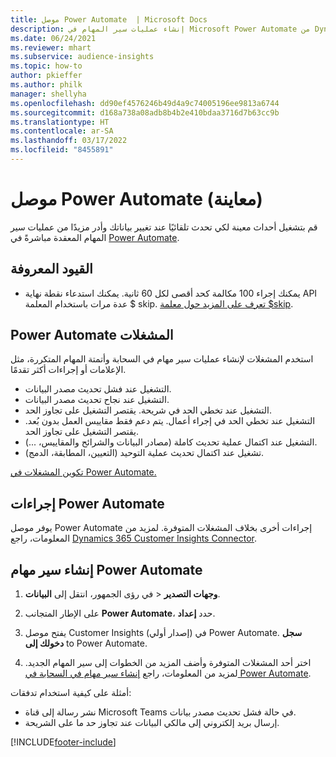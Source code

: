 ```yaml
---
title: موصل Power Automate  | Microsoft Docs
description: إنشاء عمليات سير المهام في Microsoft Power Automate من Dynamics 365 Customer Insights.
ms.date: 06/24/2021
ms.reviewer: mhart
ms.subservice: audience-insights
ms.topic: how-to
author: pkieffer
ms.author: philk
manager: shellyha
ms.openlocfilehash: dd90ef4576246b49d4a9c74005196ee9813a6744
ms.sourcegitcommit: d168a738a08adb8b4b2e410bdaa3716d7b63cc9b
ms.translationtype: HT
ms.contentlocale: ar-SA
ms.lasthandoff: 03/17/2022
ms.locfileid: "8455891"
---
```

# <a name="power-automate-connector-preview"></a>موصل Power Automate (معاينة)

قم بتشغيل أحداث معينة لكي تحدث تلقائيًا عند تغيير بياناتك وأدر مزيدًا من عمليات سير المهام المعقدة مباشرةً في [Power Automate](https://flow.microsoft.com/).

## <a name="known-limitations"></a>القيود المعروفة

- يمكنك إجراء 100 مكالمة كحد أقصى لكل 60 ثانية. يمكنك استدعاء نقطة نهاية API عدة مرات باستخدام المعلمة $ skip. [تعرف على المزيد حول معلمة $skip](/connectors/customerinsights/#get-items-from-an-entity).

## <a name="power-automate-triggers"></a>Power Automate المشغلات

استخدم المشغلات لإنشاء عمليات سير مهام في السحابة وأتمتة المهام المتكررة، مثل الإعلامات أو إجراءات أكثر تقدمًا. 

- التشغيل عند فشل تحديث مصدر البيانات. 
- التشغيل عند نجاح تحديث مصدر البيانات.
- التشغيل عند تخطي الحد في شريحة. يقتصر التشغيل على تجاوز الحد.
- التشغيل عند تخطي الحد في إجراء أعمال. يتم دعم فقط مقاييس العمل بدون بُعد. يقتصر التشغيل على تجاوز الحد.
- التشغيل عند اكتمال عملية تحديث كاملة (مصادر البيانات والشرائح والمقاييس، ...).
- تشغيل عند اكتمال تحديث عملية التوحيد (التعيين، المطابقة، الدمج).

[تكوين المشغلات في Power Automate.](https://flow.microsoft.com/connectors/shared_customerinsights/dynamics-365-customer-insights-connector/)

## <a name="power-automate-actions"></a>إجراءات Power Automate

يوفر موصل Power Automate إجراءات أخرى بخلاف المشغلات المتوفرة. لمزيد من المعلومات، راجع [Dynamics 365 Customer Insights Connector](/connectors/customerinsights/).

## <a name="create-a-power-automate-flow"></a>إنشاء سير مهام Power Automate

1. في رؤى الجمهور، انتقل إلى **البيانات‏‎** > **وجهات التصدير‬**.

1. على الإطار المتجانب **Power Automate**، حدد **إعداد‏‎**.

1. يفتح موصل Customer Insights (إصدار أولي) في Power Automate. **سجل دخولك إلى** to Power Automate.

1. اختر أحد المشغلات المتوفرة وأضف المزيد من الخطوات إلى سير المهام الجديد. لمزيد من المعلومات، راجع [إنشاء سير مهام في السحابة في Power Automate](/power-automate/get-started-logic-flow).

أمثلة على كيفية استخدام تدفقات: 
- نشر رسالة إلى قناة Microsoft Teams في حالة فشل تحديث مصدر بيانات. 
- إرسال بريد إلكتروني إلى مالكي البيانات عند تجاوز حد ما على الشريحة.



[!INCLUDE[footer-include](../includes/footer-banner.md)]
